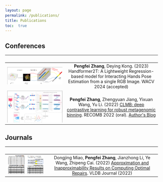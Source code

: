 ```yaml
---
layout: page
permalink: /publications/
title: Publications
toc:  true
---
```


<!-- | ![Paper Image](link-to-image) | **Paper Title**<br>Authors: Your Name, Co-Author<br>Published in: Journal/Conference Name, Year<br>[Link to Paper](paper-link) <br>Abstract: Brief description of the paper. |
|---|---| -->

## Conferences

| &nbsp;        | &nbsp;        |
| ---------------------- |:-------------:|
| ![C2](images/C2.jpg)     | **Pengfei Zhang**, Deying Kong. (2023) Handformer2T: A Lightweight Regression-based model for Interacting Hands Pose Estimation from a single RGB Image. WACV 2024 (accepted)  |
| ![C1](images/C1.jpg)     | **Pengfei Zhang**, Zhengyuan Jiang, Yixuan Wang, Yu Li. (2022) <a href="https://doi.org/10.1101/2021.11.15.468566">CLMB: deep contrastive learning for robust metagenomic binning</a>. RECOMB 2022 (oral). [Author's Blog](https://zpf0117b.github.io/PengfeiZhang.github.io/2022/01/20/contrastive-learning-for-robust-metagenome-binning/) |


## Journals

| &nbsp;        | &nbsp;        |
| ---------------------- |:-------------:|
| ![J1](images/J1.jpg) | Dongjing Miao, **Pengfei Zhang**, Jianzhong Li, Ye Wang, Zhipeng Cai. (2022) <a href="https://link.springer.com/article/10.1007/s00778-022-00738-0">Approximation and Inapproximability Results on Computing Optimal Repairs</a>. VLDB Journal (2022) |

